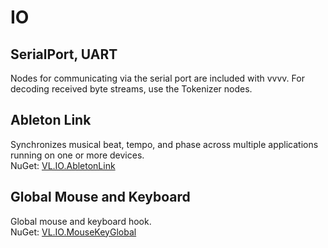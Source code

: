 # IO

## SerialPort, UART
Nodes for communicating via the serial port are included with vvvv. For decoding received byte streams, use the Tokenizer nodes.

## Ableton Link
Synchronizes musical beat, tempo, and phase across multiple applications running on one or more devices.  
NuGet: [VL.IO.AbletonLink](https://www.nuget.org/packages/VL.IO.AbletonLink)

## Global Mouse and Keyboard
Global mouse and keyboard hook.  
NuGet: [VL.IO.MouseKeyGlobal](https://www.nuget.org/packages/VL.IO.MouseKeyGlobal)